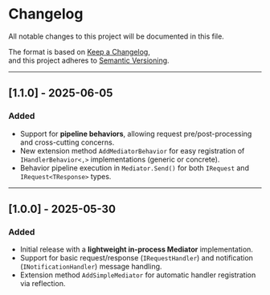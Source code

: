 # Changelog

All notable changes to this project will be documented in this file.

The format is based on [Keep a Changelog](https://keepachangelog.com/en/1.0.0/),  
and this project adheres to [Semantic Versioning](https://semver.org/).

---

## [1.1.0] - 2025-06-05

### Added
- Support for **pipeline behaviors**, allowing request pre/post-processing and cross-cutting concerns.
- New extension method `AddMediatorBehavior` for easy registration of `IHandlerBehavior<,>` implementations (generic or concrete).
- Behavior pipeline execution in `Mediator.Send()` for both `IRequest` and `IRequest<TResponse>` types.

---

## [1.0.0] - 2025-05-30

### Added
- Initial release with a **lightweight in-process Mediator** implementation.
- Support for basic request/response (`IRequestHandler`) and notification (`INotificationHandler`) message handling.
- Extension method `AddSimpleMediator` for automatic handler registration via reflection.
